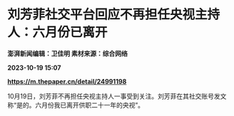 # 刘芳菲社交平台回应不再担任央视主持人：六月份已离开
**澎湃新闻编辑：卫佳明 素材来源：综合网络**

**2023-10-19 15:07**

**https://m.thepaper.cn/detail/24991198**

10月19日，刘芳菲不再担任央视主持人一事受到关注。刘芳菲在其社交账号发文称“是的。六月份我已离开供职二十一年的央视”。